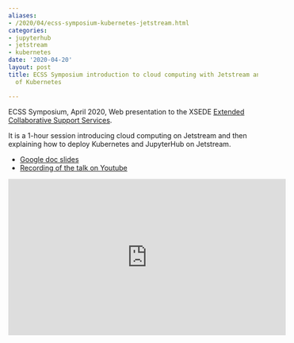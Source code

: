 ```yaml
---
aliases:
- /2020/04/ecss-symposium-kubernetes-jetstream.html
categories:
- jupyterhub
- jetstream
- kubernetes
date: '2020-04-20'
layout: post
title: ECSS Symposium introduction to cloud computing with Jetstream and deployment
  of Kubernetes

---
```


ECSS Symposium, April 2020, Web presentation to the XSEDE [Extended Collaborative Support Services](https://www.xsede.org/for-users/ecss).

It is a 1-hour session introducing cloud computing on Jetstream and then explaining how to deploy Kubernetes
and JupyterHub on Jetstream.

* [Google doc slides](https://bit.ly/ecss_2020_zonca)
* [Recording of the talk on Youtube](https://youtu.be/jiYw4g4RX-w)

<iframe width="560" height="315" src="https://www.youtube.com/embed/jiYw4g4RX-w" frameborder="0" allow="accelerometer; autoplay; clipboard-write; encrypted-media; gyroscope; picture-in-picture" allowfullscreen></iframe>
